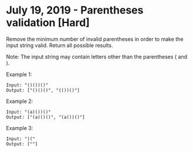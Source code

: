 # July 19, 2019 - Parentheses validation [Hard]

Remove the minimum number of invalid parentheses in order to make the input 
string valid. Return all possible results.

Note: The input string may contain letters other than the parentheses ( and ).

Example 1:
```
Input: "()())()"
Output: ["()()()", "(())()"]
```

Example 2:
```
Input: "(a)())()"
Output: ["(a)()()", "(a())()"]
```

Example 3:
```
Input: ")("
Output: [""]
```